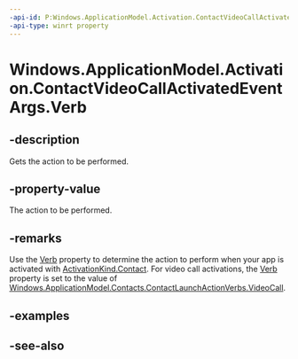 ----api-id: P:Windows.ApplicationModel.Activation.ContactVideoCallActivatedEventArgs.Verb
-api-type: winrt property
---<!-- Property syntaxpublic string Verb { get; }--># Windows.ApplicationModel.Activation.ContactVideoCallActivatedEventArgs.Verb## -descriptionGets the action to be performed.## -property-valueThe action to be performed.## -remarksUse the [Verb](contactvideocallactivatedeventargs_verb.md) property to determine the action to perform when your app is activated with [ActivationKind.Contact](activationkind.md). For video call activations, the [Verb](contactvideocallactivatedeventargs_verb.md) property is set to the value of [Windows.ApplicationModel.Contacts.ContactLaunchActionVerbs.VideoCall](../windows.applicationmodel.contacts/contactlaunchactionverbs_videocall.md).## -examples## -see-also